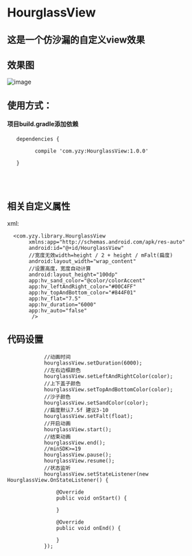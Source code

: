 # HourglassView
## 这是一个仿沙漏的自定义view效果<br />
## 效果图
   ![image](https://i.makeagif.com/media/12-06-2017/kG3WPs.gif)

## 使用方式：<br />
#### 项目build.gradle添加依赖<br />

       dependencies {

             compile 'com.yzy:HourglassView:1.0.0'

       }

<br />
<br />

## 相关自定义属性<br />
xml:

      <com.yzy.library.HourglassView
           xmlns:app="http://schemas.android.com/apk/res-auto"
           android:id="@+id/HourglassView"
           //宽度无效width=height / 2 + height / mFalt(扁度)
           android:layout_width="wrap_content"
           //设置高度，宽度自动计算
           android:layout_height="100dp"
           app:hv_sand_color="@color/colorAccent"
           app:hv_leftAndRight_color="#00C4FF"
           app:hv_topAndBottom_color="#844F01"
           app:hv_flat="7.5"
           app:hv_duration="6000"
           app:hv_auto="false"
            />

## 代码设置<br />


                //动画时间
                hourglassView.setDuration(6000);
                //左右边框颜色
                hourglassView.setLeftAndRightColor(color);
                //上下盖子颜色
                hourglassView.setTopAndBottomColor(color);
                //沙子颜色
                hourglassView.setSandColor(color);
                //扁度默认7.5f 建议3-10
                hourglassView.setFalt(float);
                //开启动画
                hourglassView.start();
                //结束动画
                hourglassView.end();
                //minSDK>=19
                hourglassView.pause();
                hourglassView.resume();
                //状态监听
                hourglassView.setStateListener(new HourglassView.OnStateListener() {

                    @Override
                    public void onStart() {

                    }

                    @Override
                    public void onEnd() {

                    }
                });
                